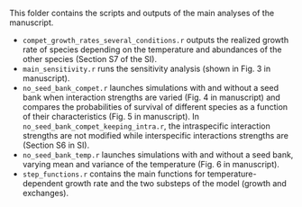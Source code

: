 This folder contains the scripts and outputs of the main analyses of the manuscript. 

* `compet_growth_rates_several_conditions.r` outputs the realized growth rate of species depending on the temperature and abundances of the other species (Section S7 of the SI).
* `main_sensitivity.r` runs the sensitivity analysis (shown in Fig. 3 in manuscript).
* `no_seed_bank_compet.r` launches simulations with and without a seed bank when interaction strengths are varied (Fig. 4 in manuscript) and compares the probabilities of survival of different species as a function of their characteristics (Fig. 5 in manuscript).  In `no_seed_bank_compet_keeping_intra.r`, the intraspecific interaction strengths are not modified while interspecific interactions strengths are (Section S6 in SI).
* `no_seed_bank_temp.r` launches simulations with and without a seed bank, varying mean and variance of the temperature (Fig. 6 in manuscript).
* `step_functions.r` contains the main functions for temperature-dependent growth rate and the two substeps of the model (growth and exchanges).

